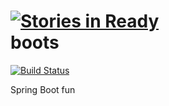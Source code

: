 [![Stories in Ready](https://badge.waffle.io/robpurcell/boots.png?label=ready)](https://waffle.io/robpurcell/boots)  
boots
=====

[![Build Status](https://travis-ci.org/robpurcell/boots.png)](https://travis-ci.org/robpurcell/boots)

Spring Boot fun
